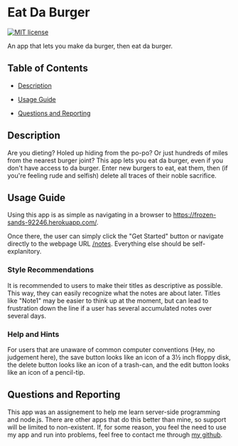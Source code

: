 # Eat Da Burger

[![MIT license](https://img.shields.io/badge/License-MIT-blue.svg)](https://lbesson.mit-license.org/)

An app that lets you make da burger, then eat da burger.

## Table of Contents

- [Description](#Description)

- [Usage Guide](#Usage-Guide)

- [Questions and Reporting](#Questions-and-Reporting)

## Description

Are you dieting? Holed up hiding from the po-po? Or just hundreds of miles from the nearest burger joint? This app lets you eat da burger, even if you don't have access to da burger. Enter new burgers to eat, eat them, then (if you're feeling rude and selfish) delete all traces of their noble sacrifice.

## Usage Guide

Using this app is as simple as navigating in a browser to https://frozen-sands-92246.herokuapp.com/.

Once there, the user can simply click the "Get Started" button or navigate directly to the webpage URL [/notes](https://frozen-sands-92246.herokuapp.com/notes/). Everything else should be self-explanitory.

### Style Recommendations

It is recommended to users to make their titles as descriptive as possible. This way, they can easily recognize what the notes are about later. Titles like "Note1" may be easier to think up at the moment, but can lead to frustration down the line if a user has several accumulated notes over several days.

### Help and Hints

For users that are unaware of common computer conventions (Hey, no judgement here), the save button looks like an icon of a 3½ inch floppy disk, the delete button looks like an icon of a trash-can, and the edit button looks like an icon of a pencil-tip.

## Questions and Reporting

This app was an assignement to help me learn server-side programming and node.js. There are other apps that do this better than mine, so support will be limited to non-existent. If, for some reason, you feel the need to use my app and run into problems, feel free to contact me through [my github](https://kirkpatrickpaul.github.io/contact.html).
